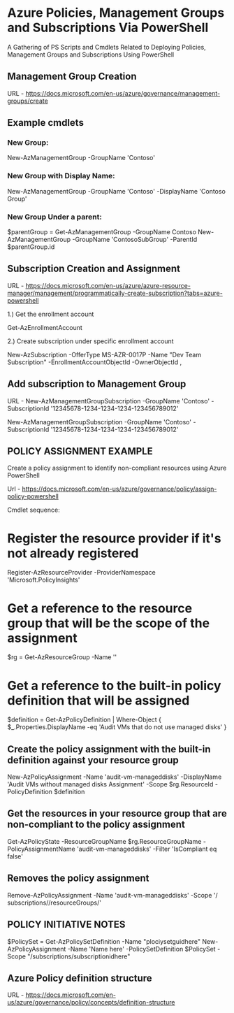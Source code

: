 # Azure Policies, Management Groups and Subscriptions Via PowerShell


A Gathering of PS Scripts and Cmdlets Related to Deploying Policies, Management Groups and Subscriptions Using PowerShell



## Management Group Creation

URL - https://docs.microsoft.com/en-us/azure/governance/management-groups/create


## Example cmdlets

### New Group:

New-AzManagementGroup -GroupName 'Contoso'

### New Group with Display Name:

New-AzManagementGroup -GroupName 'Contoso' -DisplayName 'Contoso Group'

### New Group Under a parent:

$parentGroup = Get-AzManagementGroup -GroupName Contoso
New-AzManagementGroup -GroupName 'ContosoSubGroup' -ParentId $parentGroup.id

## Subscription Creation and Assignment

URL - https://docs.microsoft.com/en-us/azure/azure-resource-manager/management/programmatically-create-subscription?tabs=azure-powershell

1.) Get the enrollment account

Get-AzEnrollmentAccount

2.) Create subscription under specific enrollment account

New-AzSubscription -OfferType MS-AZR-0017P -Name "Dev Team Subscription" -EnrollmentAccountObjectId <enrollmentAccountObjectId> -OwnerObjectId <userObjectId1>,<servicePrincipalObjectId>
    
## Add subscription to Management Group


URL - New-AzManagementGroupSubscription -GroupName 'Contoso' -SubscriptionId '12345678-1234-1234-1234-123456789012'

New-AzManagementGroupSubscription -GroupName 'Contoso' -SubscriptionId '12345678-1234-1234-1234-123456789012'
    




## POLICY ASSIGNMENT EXAMPLE




Create a policy assignment to identify non-compliant resources using Azure PowerShell

Url - https://docs.microsoft.com/en-us/azure/governance/policy/assign-policy-powershell


Cmdlet sequence:

# Register the resource provider if it's not already registered


Register-AzResourceProvider -ProviderNamespace 'Microsoft.PolicyInsights'


# Get a reference to the resource group that will be the scope of the assignment


$rg = Get-AzResourceGroup -Name '<resourceGroupName>'

# Get a reference to the built-in policy definition that will be assigned
$definition = Get-AzPolicyDefinition | Where-Object { $_.Properties.DisplayName -eq 'Audit VMs that do not use managed disks' }

## Create the policy assignment with the built-in definition against your resource group


New-AzPolicyAssignment -Name 'audit-vm-manageddisks' -DisplayName 'Audit VMs without managed disks Assignment' -Scope $rg.ResourceId -PolicyDefinition $definition

## Get the resources in your resource group that are non-compliant to the policy assignment

Get-AzPolicyState -ResourceGroupName $rg.ResourceGroupName 
-PolicyAssignmentName 'audit-vm-manageddisks' -Filter 'IsCompliant eq false'



## Removes the policy assignment

Remove-AzPolicyAssignment -Name 'audit-vm-manageddisks' -Scope '/
subscriptions/<subscriptionID>/resourceGroups/<resourceGroupName>'


## POLICY INITIATIVE NOTES


$PolicySet = Get-AzPolicySetDefinition -Name "plociysetguidhere"
    New-AzPolicyAssignment -Name 'Name here' -PolicySetDefinition $PolicySet -Scope "/subscriptions/subscriptionidhere"
    
    
## Azure Policy definition structure

URL - https://docs.microsoft.com/en-us/azure/governance/policy/concepts/definition-structure


